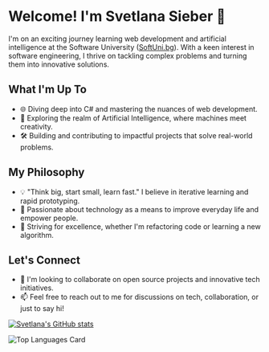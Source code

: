 # Welcome! I'm Svetlana Sieber 👋

I'm on an exciting journey learning web development and artificial intelligence at the Software University ([SoftUni.bg](https://softuni.bg)). With a keen interest in software engineering, I thrive on tackling complex problems and turning them into innovative solutions.

## What I'm Up To

- 🌐 Diving deep into C# and mastering the nuances of web development.
- 🤖 Exploring the realm of Artificial Intelligence, where machines meet creativity.
- 🛠️ Building and contributing to impactful projects that solve real-world problems.

## My Philosophy

- 💡 "Think big, start small, learn fast." I believe in iterative learning and rapid prototyping.
- 🚀 Passionate about technology as a means to improve everyday life and empower people.
- 🌟 Striving for excellence, whether I'm refactoring code or learning a new algorithm.

## Let's Connect

- 👥 I'm looking to collaborate on open source projects and innovative tech initiatives.
- 📫 Feel free to reach out to me for discussions on tech, collaboration, or just to say hi!

[![Svetlana's GitHub stats](https://github-readme-stats.vercel.app/api?username=yourusername)](https://github.com/yourusername)


![Top Languages Card](https://github-readme-stats.vercel.app/api/top-langs/?username=svetlanasieber&layout=compact)


